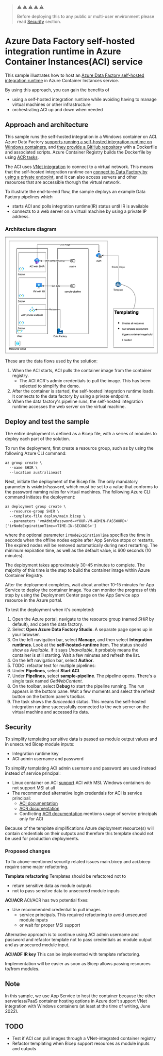 > :warning: :warning: :warning: :warning: :warning:
> 
> Before deploying this to any public or multi-user environment please read [Security](#Security) section.

# Azure Data Factory self-hosted integration runtime in Azure Container Instances(ACI) service

This sample illustrates how to host an [Azure Data Factory self-hosted integration runtime](https://docs.microsoft.com/azure/data-factory/concepts-integration-runtime) in Azure Container Instances service.

By using this approach, you can gain the benefits of 
* using a self-hosted integration runtime while avoiding having to manage virtual machines or other infrastructure
* orchestrating ACI up and down when needed

## Approach and architecture

This sample runs the self-hosted integration in a Windows container on ACI. Azure Data Factory [supports running a self-hosted integration runtime on Windows containers](https://docs.microsoft.com/azure/data-factory/how-to-run-self-hosted-integration-runtime-in-windows-container), and [they provide a GitHub repository](https://github.com/Azure/Azure-Data-Factory-Integration-Runtime-in-Windows-Container) with a Dockerfile and associated scripts. Azure Container Registry builds the Dockerfile by using [ACR tasks](https://docs.microsoft.com/azure/container-registry/container-registry-tasks-overview).

The ACI uses [VNet integration](https://learn.microsoft.com/en-us/azure/container-instances/container-instances-vnet) to connect to a virtual network. This means that the self-hosted integration runtime can [connect to Data Factory by using a private endpoint](https://docs.microsoft.com/azure/data-factory/data-factory-private-link), and it can also access servers and other resources that are accessible thorugh the virtual network.

To illustrate the end-to-end flow, the sample deploys an example Data Factory pipelines which
* starts ACI and polls integration runtime(IR) status until IR is available 
* connects to a web server on a virtual machine by using a private IP address.

### Architecture diagram

![Architecture diagram](architecture-diagram.png)

These are the data flows used by the solution:

1. When the ACI starts, ACI pulls the container image from the container registry.
    - The ACI ACR's admin credentials to pull the image. This has been selected to simplify the demo.
1. After the container is started, the self-hosted integration runtime loads. It connects to the data factory by using a private endpoint.
1. When the data factory's pipeline runs, the self-hosted integration runtime accesses the web server on the virtual machine.

## Deploy and test the sample

The entire deployment is defined as a Bicep file, with a series of modules to deploy each part of the solution.

To run the deployment, first create a resource group, such as by using the following Azure CLI command:

```azurecli
az group create \
  --name SHIR \
  --location australiaeast
```

Next, initiate the deployment of the Bicep file. The only mandatory parameter is `vmAdminPassword`, which must be set to a value that conforms to the password naming rules for virtual machines. The following Azure CLI command initiates the deployment:

```azurecli
az deployment group create \
  --resource-group SHIR \
  --template-file deploy/main.bicep \
  --parameters 'vmAdminPassword=<YOUR-VM-ADMIN-PASSWORD>' ['irNodeExpirationTime=<TIME-IN-SECONDS>']
```

where the optional parameter `irNodeExpirationTime` specifies the time in seconds when the offline nodes expire after App Service stops or restarts. The expired nodes will be removed automatically during next restarting. The minimum expiration time, as well as the default value, is 600 seconds (10 minutes).

The deployment takes approximately 30-45 minutes to complete. The majority of this time is the step to build the container image within Azure Container Registry.

After the deployment completes, wait about another 10-15 minutes for App Service to deploy the container image. You can monitor the progress of this step by using the Deployment Center page on the App Service app resource in the Azure portal.

To test the deployment when it's completed:

1. Open the Azure portal, navigate to the resource group (named *SHIR* by default), and open the data factory.
1. Select **Open Azure Data Factory Studio**. A separate page opens up in your browser.
1. On the left navigation bar, select **Manage**, and then select **Integration runtimes**. Look at the **self-hosted-runtime** item. The status should show as *Available*. If it says *Unavailable*, it probably means the container is still starting. Wait a few minutes and refresh the list.
1. On the left navigation bar, select **Author**.
1. TODO: refactor text for multiple pipelines:
  1. Under **Pipelines**, select **Start ACI**.
1. Under **Pipelines**, select **sample-pipeline**. The pipeline opens. There's a single task named *GetWebContent*.
1. On the toolbar, select **Debug** to start the pipeline running. The run appears in the bottom pane. Wait a few moments and select the refresh button on the bottom pane's toolbar.
1. The task shows the *Succeeded* status. This means the self-hosted integration runtime successfully connected to the web server on the virtual machine and accessed its data.

## Security

To simplify templating sensitive data is passed as module output values and in unsecured Bicep module inputs:
* Integration runtime key
* ACI admin username and password

To simplify templating ACI admin username and password are used instead instead of service principal:
* Linux container on ACI [support](https://learn.microsoft.com/en-us/azure/container-instances/using-azure-container-registry-mi)  ACI with MSI. Windows containers do not support MSI at all
* The recommended alternative login credentials for ACI is service principal:
  * [ACI documentation](https://learn.microsoft.com/en-us/azure/container-instances/container-instances-using-azure-container-registry)
  * [ACR documentation](https://learn.microsoft.com/en-us/azure/container-registry/container-registry-auth-service-principal)
  * Conflicting [ACR documentation](https://learn.microsoft.com/en-us/azure/container-registry/container-registry-auth-aci) mentions usage of service principals only for ACI

Because of the template simplifications Azure deployment resource(s) will contain credentials on their outputs and therefore this template should not be used for production deployments.

### Proposed changes

To fix above-mentioned security related issues main.bicep and aci.bicep require some major refactoring.

**Template refactoring**
Templates should be refactored not to
* return sensitive data as module outputs
* not to pass sensitve data to unsecured module inputs

**ACI/ACR**
ACI/ACR has two potential fixes:
* Use recommended credential to pull images
  * service principals. This required refactoring to avoid unsecured module inputs
  * or wait for proper MSI support

Alternative approach is to continue using ACI admin username and password and refactor template not to pass credentials as module output and as unsecured module input.

**ACI/ADF IR key**
This can be implemented with template refactoring. 

Implementation will be easier as soon as Bicep allows passing resources to/from modules.

## Note

In this sample, we use App Service to host the container because the other serverless/PaaS container hosting options in Azure don't support VNet integration with Windows containers (at least at the time of writing, June 2022).

## TODO

* Test if ACI can pull images through a VNet-integrated container registry
* Refactor templating when Bicep support resources as module inputs and outputs